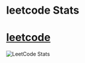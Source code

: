 # leetcode Stats
# [leetcode](https://leetcode.com/GrimFighter/)
![LeetCode Stats](https://leetcard.jacoblin.cool/GrimFighter?theme=unicorn&font=Abel&ext=contest)
